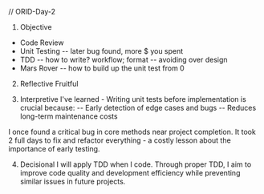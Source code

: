 // ORID-Day-2

1. Objective
- Code Review
- Unit Testing
-- later bug found, more $ you spent
- TDD
-- how to write? workflow; format
-- avoiding over design
- Mars Rover
-- how to build up the unit test from 0

2. Reflective
Fruitful

3. Interpretive
I've learned - Writing unit tests before implementation is crucial because:
-- Early detection of edge cases and bugs
-- Reduces long-term maintenance costs

I once found a critical bug in core methods near project completion. It took 2 full days to fix and refactor everything - a costly lesson about the importance of early testing.

4. Decisional
I will apply TDD when I code. Through proper TDD, I aim to improve code quality and development efficiency while preventing similar issues in future projects.
